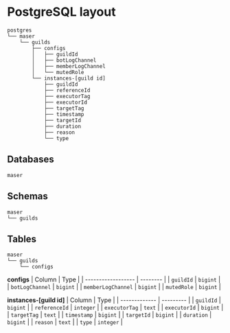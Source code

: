 # PostgreSQL layout
```
postgres
└── maser
    └── guilds
        ├── configs
        │   ├── guildId
        │   ├── botLogChannel
        │   ├── memberLogChannel
        │   └── mutedRole
		└── instances-[guild id]
			├── guildId
			├── referenceId
			├── executorTag
			├── executorId
			├── targetTag
			├── timestamp
			├── targetId
			├── duration
			├── reason
			└── type
```

## Databases
```
maser
```

## Schemas
```
maser
└── guilds
```

## Tables
```
maser
└── guilds
    └── configs
```

**configs**
| Column             | Type     |
| ------------------ | -------- |
| `guildId`          | `bigint` |
| `botLogChannel`    | `bigint` |
| `memberLogChannel` | `bigint` |
| `mutedRole`        | `bigint` |

**instances-[guild id]**
| Column        | Type      |
| ------------- | --------- |
| `guildId`     | `bigint`  |
| `referenceId` | `integer` |
| `executorTag` | `text`    |
| `executorId`  | `bigint`  |
| `targetTag`   | `text`    |
| `timestamp`   | `bigint`  |
| `targetId`    | `bigint`  |
| `duration`    | `bigint`  |
| `reason`      | `text`    |
| `type`        | `integer` |
